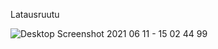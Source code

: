 Latausruutu

![Desktop Screenshot 2021 06 11 - 15 02 44 99](https://user-images.githubusercontent.com/85369878/121684955-0a4cb000-cac8-11eb-9ace-d4124ac05fca.png)
